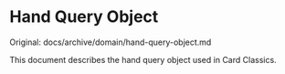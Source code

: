 # Hand Query Object

Original: docs/archive/domain/hand-query-object.md

This document describes the hand query object used in Card Classics.
